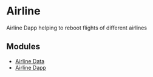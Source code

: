 # Airline

Airline Dapp helping to reboot flights of different airlines

## Modules

- [Airline Data](AirlineData/Readme.md)
- [Airline Dapp](AirlineDapp/Readme.md)

